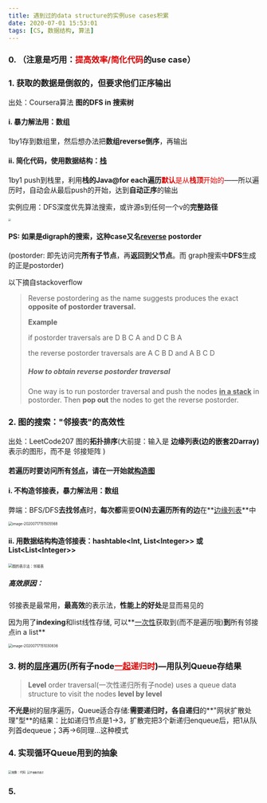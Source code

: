 ```yaml
---
title: 遇到过的data structure的实例use cases积累
date: 2020-07-01 15:53:01
tags: [CS, 数据结构, 算法]
---
```




### 0. （注意是巧用：<font color="#dd0000">提高效率/简化代码</font>的use case）

### 1. 获取的数据是倒叙的，但要求他们正序输出

出处：Coursera算法 **图的DFS in 搜索树**



#### i. 暴力解法用：数组

1by1存到数组里，然后想办法把**数组reverse倒序**，再输出



#### ii. 简化代码，使用数据结构：<u>栈</u>

1by1 push到栈里，利用**栈的Java@for each遍历**<font color="#dd0000">**默认**是从**栈顶**开始的</font>——所以遍历时，自动会从最后push的开始，达到**自动正序**的输出



实例应用：DFS深度优先算法搜索，或许源s到任何一个v的**完整路径**

<img src="https://tva1.sinaimg.cn/large/007S8ZIlgy1ggbj8a6k3oj30qa0i8n16.jpg" style="zoom:33%;" />



#### PS: 如果是digraph的搜索，这种case又名<u>reverse</u> postorder

(postorder: 即先访问完**所有子节点**，再**返回到父节点**。而 graph搜索中**DFS**生成的正是postorder)

以下摘自stackoverflow

> Reverse postordering as the name suggests produces the exact **opposite of postorder traversal.**
>
> **Example**
>
> if postorder traversals are D B C A and D C B A
>
> the reverse postorder traversals are A C B D and A B C D
>
> ##### **How to obtain reverse postorder traversal**
>
> One way is to run postorder traversal and push the nodes **<u>in a stack</u>** in postorder. Then **pop out** the nodes to get the reverse postorder.



### 2. 图的搜索："邻接表"的高效性

出处：LeetCode207 图的**拓扑排序**(大前提：输入是 **边缘列表(边的嵌套2Darray)** 表示的图形，而不是 邻接矩阵 )

#### 若遍历时要访问所有<u>邻点</u>，请在一开始就<u>构造图</u>

#### i. 不构造邻接表，暴力解法用：数组

弊端：BFS/DFS**去找邻点**时，**每次都**需要**O(N)**去**遍历所有的边**在**<u>边缘列表</u>**中

<img src="https://tva1.sinaimg.cn/large/007S8ZIlgy1ggtzpuep1lj30im056gm1.jpg" alt="image-20200717151505568" style="zoom:50%;" />





#### ii. 用数据结构构造邻接表：hashtable<Int, List\<Integer>> 或 List\<List<Integer\>>

<img src="https://tva1.sinaimg.cn/large/007S8ZIlgy1ggtzhjqwddj30fj0gu0xi.jpg" alt="图的表示法：邻接表" style="zoom:50%;" />

##### 高效原因：

邻接表是最常用，**最高效**的表示法，**性能上的好处**是显而易见的

因为用了**indexing**和list线性存储, 可以**<u>一次性</u>获取到(而不是遍历哦)**到**所有邻接点in a list**



<img src="https://tva1.sinaimg.cn/large/007S8ZIlgy1ggtzl329saj30r207b40n.jpg" alt="image-20200717151030836" style="zoom:50%;" />



### 3. 树的<u>层序</u>遍历(所有子node<font color="#dd0000"><u>一起</u>递归时</font>)—用队列Queue存结果

> **Level** order traversal(一次性递归所有子node) uses a queue data structure to visit the nodes **level by level**

**不光是**树的层序遍历，Queue适合存储:**需要递归时，各自递归**的**"网状扩散处理"型**的结果：比如递归节点是1->3，扩散完把3个新递归enqueue后，把1从队列首dequeue；3再->6同理...这种模式



### 4. 实现循环Queue用到的抽象

<img src="https://tva1.sinaimg.cn/large/007S8ZIlly1gheuhwcabsj31dw0ks0x9.jpg" alt="抽象：代码" style="zoom:40%;" />

<img src="https://tva1.sinaimg.cn/large/007S8ZIlly1gheujpnv8oj30z00dsdho.jpg" alt="不抽象的表示" style="zoom:33%;" />

### 5. 